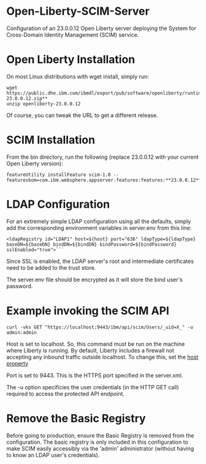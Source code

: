 # Open-Liberty-SCIM-Server
Configuration of an 23.0.0.12 Open Liberty server deploying the System for Cross-Domain Identity Management (SCIM) service.

# Open Liberty Installation
On most Linux distributions with wget install, simply run:
```
wget https://public.dhe.ibm.com/ibmdl/export/pub/software/openliberty/runtime/release/**23.0.0.12/openliberty-23.0.0.12.zip**
unzip openliberty-23.0.0.12
```

Of course, you can tweak the URL to get a different release.

# SCIM Installation
From the bin directory, run the following (replace 23.0.0.12 with your current Open Liberty version):
```
featureUtility installFeature scim-1.0 --featuresbom=com.ibm.websphere.appserver.features:features:**23.0.0.12**
```

# LDAP Configuration
For an extremely simple LDAP configuration using all the defaults, simply add the corresponding environment variables in server.env from this line:
```
<ldapRegistry id="LDAP1" host=${host} port="636" ldapType=${ldapType} baseDN=${baseDN} bindDN=${bindDN} bindPassword=${bindPassword} sslEnabled="true">```
```
Since SSL is enabled, the LDAP server's root and intermediate certificates need to be added to the trust store. 

The server.env file should be encrypted as it will store the bind user's password.

# Example invoking the SCIM API
```
curl -vks GET "https://localhost:9443/ibm/api/scim/Users/_uid=X_" -u admin:admin
```

Host is set to localhost. So, this command must be run on the machine where Liberty is running. By default, Liberty includes a firewall not accepting any inbound traffic outside localhost. To change this, set the [host property](https://openliberty.io/docs/latest/reference/config/virtualHost.html)

Port is set to 9443. This is the HTTPS port specified in the server.xml.

The -u option specificies the user credentials (in the HTTP GET call) required to access the protected API endpoint.

# Remove the Basic Registry

Before going to production, ensure the Basic Registry is removed from the configuration. The basic registry is only included in this configuration to make SCIM easily accessibly via the 'admin' administrator (without having to know an LDAP user's credentials).
